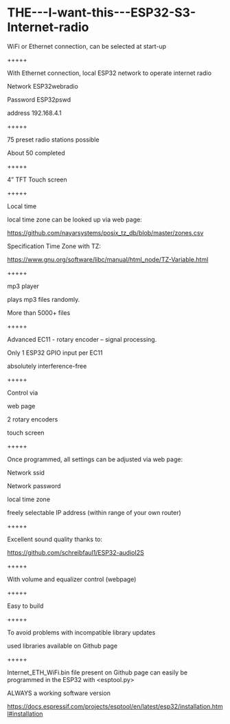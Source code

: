 # THE---I-want-this---ESP32-S3-Internet-radio

WiFi or Ethernet connection, can be selected at start-up

+++++

With Ethernet connection, local ESP32 network to operate internet radio

Network ESP32webradio

Password ESP32pswd

address 192.168.4.1

+++++

75 preset radio stations possible

About 50 completed

+++++

4” TFT Touch screen

+++++

Local time

local time zone can be looked up via web page:

https://github.com/nayarsystems/posix_tz_db/blob/master/zones.csv

Specification Time Zone with TZ:

https://www.gnu.org/software/libc/manual/html_node/TZ-Variable.html

+++++

mp3 player

plays mp3 files randomly.

More than 5000+ files

+++++

Advanced EC11 - rotary encoder – signal processing.

Only 1 ESP32 GPIO input per EC11

absolutely interference-free

+++++

Control via

web page

2 rotary encoders

touch screen

+++++

Once programmed, all settings can be adjusted via web page:

Network ssid

Network password

local time zone

freely selectable IP address (within range of your own router)

+++++

Excellent sound quality thanks to:

https://github.com/schreibfaul1/ESP32-audioI2S

+++++

With volume and equalizer control (webpage)

+++++

Easy to build

+++++

To avoid problems with incompatible library updates

used libraries available on Github page

+++++

Internet_ETH_WiFi.bin file present on Github page can easily be programmed in the ESP32 with <esptool.py>

ALWAYS a working software version


https://docs.espressif.com/projects/esptool/en/latest/esp32/installation.html#installation
